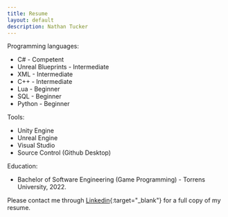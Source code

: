 ```yaml
---
title: Resume
layout: default
description: Nathan Tucker
---
```


Programming languages:  
* C# - Competent
* Unreal Blueprints - Intermediate
* XML - Intermediate
* C++ - Intermediate 
* Lua - Beginner
* SQL - Beginner
* Python - Beginner

Tools:
* Unity Engine
* Unreal Engine
* Visual Studio
* Source Control (Github Desktop)

Education:
* Bachelor of Software Engineering (Game Programming) - Torrens University, 2022.

Please contact me through [Linkedin](https://www.linkedin.com/in/nathan-tucker-3613a4227/){:target="_blank"} for a full copy of my resume.  
